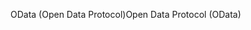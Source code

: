 <span data-ttu-id="d2d0b-101">OData (Open Data Protocol)</span><span class="sxs-lookup"><span data-stu-id="d2d0b-101">Open Data Protocol (OData)</span></span>